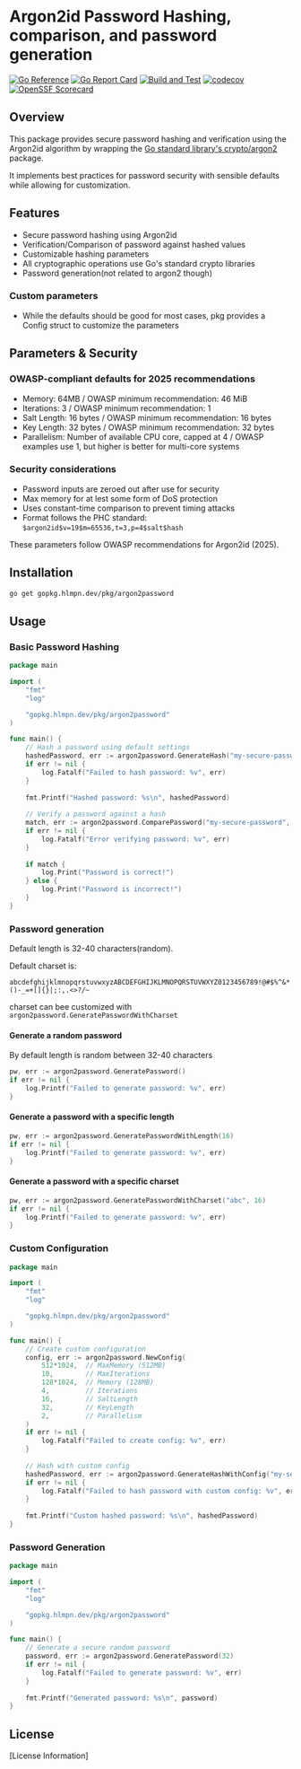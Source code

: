 # Argon2id Password Hashing, comparison, and password generation

[![Go Reference](https://pkg.go.dev/badge/gopkg.hlmpn.dev/pkg/argon2password.svg)](https://pkg.go.dev/gopkg.hlmpn.dev/pkg/argon2password)
[![Go Report Card](https://goreportcard.com/badge/gopkg.hlmpn.dev/pkg/argon2password)](https://goreportcard.com/report/gopkg.hlmpn.dev/pkg/argon2password)
[![Build and Test](https://github.com/hlmpenu/argon2password/actions/workflows/go-build-test.yml/badge.svg)](https://github.com/hlmpmenu/argon2pw/actions/workflows/go-build-test.yml)
[![codecov](https://codecov.io/gh/hlpmenu/argon2password/graph/badge.svg?token=2B6W3OWH1R)](https://codecov.io/gh/hlpmenu/argon2password)
[![OpenSSF Scorecard](https://api.scorecard.dev/projects/github.com/hlpmenu/argon2password/badge)](https://scorecard.dev/viewer/?uri=github.com/hlpmenu/argon2password)

## Overview

This package provides secure password hashing and verification using the Argon2id algorithm by wrapping the [Go standard library's crypto/argon2](https://pkg.go.dev/crypto/argon2) package.

It implements best practices for password security with sensible defaults while allowing for customization.

## Features

- Secure password hashing using Argon2id
- Verification/Comparison of password against hashed values
- Customizable hashing parameters
- All cryptographic operations use Go's standard crypto libraries
- Password generation(not related to argon2 though)


### Custom parameters
  - While the defaults should be good for most cases, pkg provides a Config struct to customize the parameters

## Parameters & Security

### OWASP-compliant defaults for 2025 recommendations
  - Memory: 64MB / OWASP minimum recommendation: 46 MiB
  - Iterations: 3 / OWASP minimum recommendation: 1
  - Salt Length: 16 bytes / OWASP minimum recommendation: 16 bytes
  - Key Length: 32 bytes / OWASP minimum recommendation: 32 bytes
  - Parallelism: Number of available CPU core, capped at 4 / OWASP examples use 1, but higher is     better for multi-core systems

### Security considerations
 - Password inputs are zeroed out after use for security
 - Max memory for at lest some form of DoS protection
 - Uses constant-time comparison to prevent timing attacks
 - Format follows the PHC standard: `$argon2id$v=19$m=65536,t=3,p=4$salt$hash`



These parameters follow OWASP recommendations for Argon2id (2025).

## Installation

```bash
go get gopkg.hlmpn.dev/pkg/argon2password
```

## Usage

### Basic Password Hashing

```go
package main

import (
    "fmt"
    "log"

    "gopkg.hlmpn.dev/pkg/argon2password"
)

func main() {
    // Hash a password using default settings
    hashedPassword, err := argon2password.GenerateHash("my-secure-password")
    if err != nil {
        log.Fatalf("Failed to hash password: %v", err)
    }
    
    fmt.Printf("Hashed password: %s\n", hashedPassword)
    
    // Verify a password against a hash
    match, err := argon2password.ComparePassword("my-secure-password", hashedPassword)
    if err != nil {
        log.Fatalf("Error verifying password: %v", err)
    }
    
    if match {
        log.Print("Password is correct!")
    } else {
        log.Print("Password is incorrect!")
    }
}
```

### Password generation

Default length is 32-40 characters(random).

Default charset is:
```
abcdefghijklmnopqrstuvwxyzABCDEFGHIJKLMNOPQRSTUVWXYZ0123456789!@#$%^&*()-_=+[]{}|;:,.<>?/~
```

charset can bee customized with `argon2password.GeneratePasswordWithCharset`

#### Generate a random password
By default length is random between 32-40 characters
```go
pw, err := argon2password.GeneratePassword()
if err != nil {
    log.Printf("Failed to generate password: %v", err)
}
```

#### Generate a password with a specific length

```go
pw, err := argon2password.GeneratePasswordWithLength(16)
if err != nil {
    log.Printf("Failed to generate password: %v", err)
}
```

#### Generate a password with a specific charset
```go
pw, err := argon2password.GeneratePasswordWithCharset("abc", 16)
if err != nil {
    log.Printf("Failed to generate password: %v", err)
}
```

### Custom Configuration

```go
package main

import (
    "fmt"
    "log"

    "gopkg.hlmpn.dev/pkg/argon2password"
)

func main() {
    // Create custom configuration
    config, err := argon2password.NewConfig(
        512*1024,  // MaxMemory (512MB)
        10,        // MaxIterations
        128*1024,  // Memory (128MB)
        4,         // Iterations
        16,        // SaltLength
        32,        // KeyLength
        2,         // Parallelism
    )
    if err != nil {
        log.Fatalf("Failed to create config: %v", err)
    }
    
    // Hash with custom config
    hashedPassword, err := argon2password.GenerateHashWithConfig("my-secure-password", config)
    if err != nil {
        log.Fatalf("Failed to hash password with custom config: %v", err)
    }
    
    fmt.Printf("Custom hashed password: %s\n", hashedPassword)
}
```

### Password Generation

```go
package main

import (
    "fmt"
    "log"

    "gopkg.hlmpn.dev/pkg/argon2password"
)

func main() {
    // Generate a secure random password
    password, err := argon2password.GeneratePassword(32)
    if err != nil {
        log.Fatalf("Failed to generate password: %v", err)
    }
    
    fmt.Printf("Generated password: %s\n", password)
}
```



## License

[License Information]

